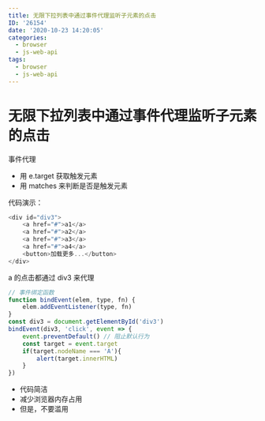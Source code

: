 ```yaml
---
title: 无限下拉列表中通过事件代理监听子元素的点击
ID: '26154'
date: '2020-10-23 14:20:05'
categories:
  - browser
  - js-web-api
tags:
  - browser
  - js-web-api
---
```


# 无限下拉列表中通过事件代理监听子元素的点击

事件代理

- 用 e.target 获取触发元素
- 用 matches 来判断是否是触发元素

代码演示：

``` js 
<div id="div3">
    <a href="#">a1</a>
    <a href="#">a2</a>
    <a href="#">a3</a>
    <a href="#">a4</a>
    <button>加载更多...</button>
</div>
```

a 的点击都通过 div3 来代理

``` js 
// 事件绑定函数
function bindEvent(elem, type, fn) {
    elem.addEventListener(type, fn)
}
const div3 = document.getElementById('div3')
bindEvent(div3, 'click', event => {
    event.preventDefault() // 阻止默认行为
    const target = event.target
    if(target.nodeName === 'A'){
        alert(target.innerHTML)
    }
})
```

- 代码简洁
- 减少浏览器内存占用
- 但是，不要滥用
 
 
 
 
 
 

